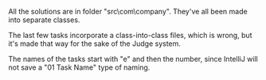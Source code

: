 All the solutions are in folder "src\com\company". They've all been made into separate classes. 

The last few tasks incorporate a class-into-class files, which is wrong, but it's made that way for the sake of the Judge system.

The names of the tasks start with "e" and then the number, since IntelliJ will not save a "01 Task Name" type of naming.